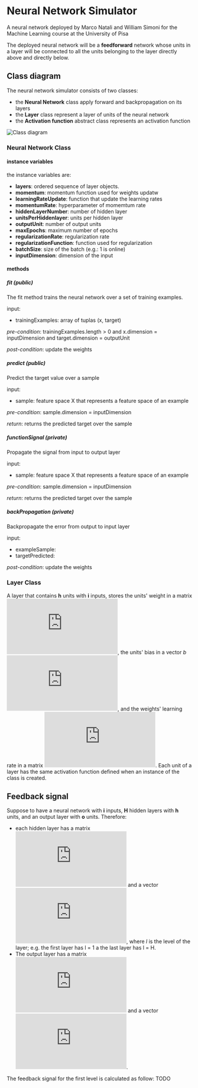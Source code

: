 # Neural Network Simulator
A neural network deployed by Marco Natali and William Simoni for the Machine Learning course at the University of Pisa

The deployed neural network will be a **feedforward** network whose units in a layer will be connected to all the units belonging to the layer directly above and directly below.

## Class diagram

The neural network simulator consists of two classes:

* the **Neural Network** class apply forward and backpropagation on its layers
* the **Layer** class represent a layer of units of the neural network
* the **Activation function** abstract class represents an activation function

![Class diagram](https://user-images.githubusercontent.com/56754601/96553750-e678f780-12b5-11eb-9c03-63e387e19ac8.png)

### Neural Network Class

#### instance variables

the instance variables are:
* **layers**: ordered sequence of layer objects.
* **momentum**: momentum function used for weights updatw
* **learningRateUpdate**: function that update the learning rates
* **momentumRate**: hyperparameter of momemtum rate
* **hiddenLayerNumber**: number of hidden layer
* **unitsPerHiddenlayer**: units per hidden layer
* **outputUnit**: number of output units
* **maxEpochs**: maximum number of epochs
* **regularizationRate**: regularization rate
* **regularizationFunction**: function used for regularization
* **batchSize**: size of the batch (e.g.: 1 is online)
* **inputDimension**: dimension of the input

#### methods

##### fit (public)
The fit method trains the neural network over a set of training examples.

input:
* trainingExamples: array of tuplas (x, target)

*pre-condition*: trainingExamples.length > 0 and x.dimension = inputDimension and target.dimension = outputUnit

*post-condition*: update the weights

##### predict (public)
Predict the target value over a sample

input:
* sample: feature space X that represents a feature space of an example

*pre-condition*: sample.dimension = inputDimension

*return*: returns the predicted target over the sample

##### functionSignal (private)
Propagate the signal from input to output layer

input:
* sample: feature space X that represents a feature space of an example

*pre-condition*: sample.dimension = inputDimension

*return*: returns the predicted target over the sample

##### backPropagation (private)
Backpropagate the error from output to input layer

input: 
* exampleSample: 
* targetPredicted:


*post-condition*: update the weights

### Layer Class

A layer that contains **h** units with **i** inputs, stores the units' weight in a matrix ![equation](https://latex.codecogs.com/gif.latex?W%20%5Cin%20%5Cmathbb%7BR%7D%5E%7Bh*i%7D), the units' bias in a vector *b* ![equation](https://latex.codecogs.com/gif.latex?%5Cin%20%5Cmathbb%7BR%7D%5E%7Bh%7D), and the weights' learning rate in a matrix ![equation](https://latex.codecogs.com/gif.latex?E%20%5Cin%20%5Cmathbb%7BR%7D%5E%7Bh*i%7D). Each unit of a layer has the same activation function defined when an instance of the class is created.



## Feedback signal

Suppose to have a neural network with **i** inputs, **H** hidden layers with **h** units, and an output layer with **o** units. Therefore:
* each hidden layer has a matrix ![equation](https://latex.codecogs.com/gif.latex?W_%7Bl%7D%5Cin%20%5Cmathbb%7BR%7D%5E%7Bh*h%7D) and a vector ![equation](https://latex.codecogs.com/gif.latex?b_%7Bl%7D%5Cin%20%5Cmathbb%7BR%7D%5E%7Bh%7D), where *l* is the level of the layer; e.g. the first layer has l = 1 a the last layer has l = H. 
* The output layer has a matrix ![equation](https://latex.codecogs.com/gif.latex?W_%7Bo%7D%5Cin%20%5Cmathbb%7BR%7D%5E%7Bo*o%7D) and a vector ![equation](https://latex.codecogs.com/gif.latex?b_%7Bo%7D%5Cin%20%5Cmathbb%7BR%7D%5E%7Bo%7D).

The feedback signal for the first level is calculated as follow: TODO
